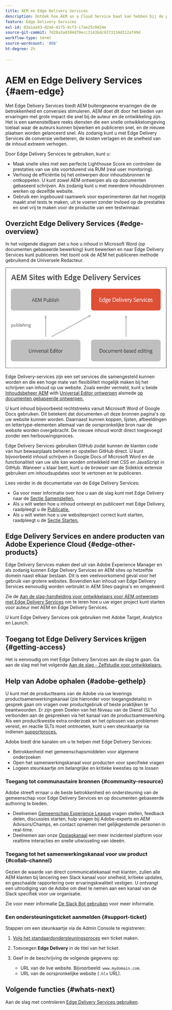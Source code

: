 ```yaml
---
title: AEM en Edge Delivery Services
description: Ontdek hoe AEM as a Cloud Service baat kan hebben bij de prestaties en perfecte Lighthouse-scores van Edge Delivery Services.
feature: Edge Delivery Services
exl-id: 03a1aa93-d2e6-4175-9cf3-c7ae25c0d24e
source-git-commit: 7d28a3a8304d79ecc3143bdc9373134d312af49d
workflow-type: tm+mt
source-wordcount: '868'
ht-degree: 2%

---
```



# AEM en Edge Delivery Services {#aem-edge}

Met Edge Delivery Services biedt AEM buitengewone ervaringen die de betrokkenheid en conversies stimuleren. AEM doet dit door het bieden van ervaringen met grote impact die snel bij de auteur en de ontwikkeling zijn. Het is een samenstellbare reeks diensten die een snelle ontwikkelomgeving toelaat waar de auteurs kunnen bijwerken en publiceren snel, en de nieuwe plaatsen worden gelanceerd snel. Als zodanig kunt u met Edge Delivery Services de conversie verbeteren, de kosten verlagen en de snelheid van de inhoud extreem verhogen.

Door Edge Delivery Services te gebruiken, kunt u:

* Maak snelle sites met een perfecte Lighthouse Score en controleer de prestaties van uw site voortdurend via RUM (real user monitoring).
* Verhoog de efficiëntie bij het ontwerpen door inhoudsbronnen te ontkoppelen. U kunt zowel AEM ontwerpen als op documenten gebaseerd schrijven. Als zodanig kunt u met meerdere inhoudsbronnen werken op dezelfde website.
* Gebruik een ingebouwd raamwerk voor experimenteren dat het mogelijk maakt snel tests te maken, uit te voeren zonder invloed op de prestaties en snel vrij te maken voor de productie van een testwinnaar.

## Overzicht Edge Delivery Services {#edge-overview}

In het volgende diagram ziet u hoe u inhoud in Microsoft Word (op documenten gebaseerde bewerking) kunt bewerken en naar Edge Delivery Services kunt publiceren. Het toont ook de AEM het publiceren methode gebruikend de Universele Redacteur.

![Edge Delivery Architecture](assets/AEM-with-EDS-publishing-simple2.png)

Edge Delivery-services zijn een set services die samengesteld kunnen worden en die een hoge mate van flexibiliteit mogelijk maken bij het schrijven van inhoud op uw website. Zoals eerder vermeld, kunt u beide [Inhoudsbeheer AEM](https://experienceleague.adobe.com/docs/experience-manager-cloud-service/content/sites/authoring/getting-started/concepts.html) with [Universal Editor ontwerpen](/help/implementing/universal-editor/introduction.md) alsmede [op documenten gebaseerde ontwerpen.](https://www.aem.live/docs/authoring)

U kunt inhoud bijvoorbeeld rechtstreeks vanuit Microsoft Word of Google Docs gebruiken. Dit betekent dat documenten uit deze bronnen pagina&#39;s op uw website kunnen worden. Daarnaast kunnen koppen, lijsten, afbeeldingen en lettertype-elementen allemaal van de oorspronkelijke bron naar de website worden overgebracht. De nieuwe inhoud wordt direct toegevoegd zonder een herbouwingsproces.

Edge Delivery Services gebruiken GitHub zodat kunnen de klanten code van hun bewaarplaats beheren en opstellen GitHub direct. U kunt bijvoorbeeld inhoud schrijven in Google Docs of Microsoft Word en de functionaliteit van uw site kan worden ontwikkeld met CSS en JavaScript in GitHub. Wanneer u klaar bent, kunt u de browser van de Sidekick extensie gebruiken om inhoudsupdates voor te vertonen en te publiceren.

Lees verder in de documentatie van de Edge Delivery Services:

* Ga voor meer informatie over hoe u aan de slag kunt met Edge Delivery naar de [Sectie Samenstellen.](https://www.aem.live/docs/#build)
* Als u wilt weten hoe u inhoud ontwerpt en publiceert met Edge Delivery, raadpleegt u de [Publicatie.](https://www.aem.live/docs/authoring)
* Als u wilt weten hoe u uw websiteproject correct kunt starten, raadpleegt u de [Sectie Starten.](https://www.aem.live/docs/#launch)

## Edge Delivery Services en andere producten van Adobe Experience Cloud {#edge-other-products}

Edge Delivery Services maken deel uit van Adobe Experience Manager en als zodanig kunnen Edge Delivery Services en AEM sites op hetzelfde domein naast elkaar bestaan. Dit is een veelvoorkomend geval voor het gebruik van grotere websites. Bovendien kan inhoud van Edge Delivery Services eenvoudig worden verbruikt in AEM Sites-pagina&#39;s en omgekeerd.

Zie de [Aan de slag-handleiding voor ontwikkelaars voor AEM ontwerpen met Edge Delivery Services](/help/edge/edge-dev-getting-started.md) om te leren hoe u uw eigen project kunt starten voor auteur met AEM en Edge Delivery Services.

U kunt Edge Delivery Services ook gebruiken met Adobe Target, Analytics en Launch.

## Toegang tot Edge Delivery Services krijgen {#getting-access}

Het is eenvoudig om met Edge Delivery Services aan de slag te gaan. Ga aan de slag met het volgende [Aan de slag - Zelfstudie voor ontwikkelaars.](https://www.aem.live/developer/tutorial)

## Help van Adobe ophalen {#adobe-gethelp}

U kunt met de productteams van de Adobe via uw leverings productsamenwerkingskanaal (zie hieronder voor toegangsdetails) in gesprek gaan om vragen over productgebruik of beste praktijken te beantwoorden. Er zijn geen Doelen van het Niveau van de Dienst (SLTs) verbonden aan de gesprekken via het kanaal van de productsamenwerking. Als een productkwestie extra onderzoek en het oplossen van problemen vereist, en reactie SLTs moet ontmoeten, kunt u een steunkaartje na indienen [supportproces.](https://experienceleague.adobe.com/?support-tab=home#support)

Adobe biedt drie kanalen om u te helpen met Edge Delivery Services:

* Betrokkenheid met gemeenschapsmiddelen voor algemene onderzoeken
* Open het samenwerkingskanaal voor producten voor specifieke vragen
* Logeen steunkaartje om belangrijke en kritieke kwesties op te lossen

### Toegang tot communautaire bronnen {#community-resource}

Adobe streeft ernaar u de beste betrokkenheid en ondersteuning van de gemeenschap voor Edge Delivery Services en op documenten gebaseerde authoring te bieden.

* Deelnemen [Gemeenschap Experience League](https://adobe.ly/3Q6kTKl) vragen stellen, feedback delen, discussies starten, hulp vragen bij Adobe-experts en AEM Advisors/Champs, en contact opnemen met gelijkgestemde personen in real-time.
* Deelnemen aan onze [Opslagkanaal](https://discord.gg/aem-live) een meer incidenteel platform voor realtime interacties en snelle uitwisseling van ideeën.

### Toegang tot het samenwerkingskanaal voor uw product {#collab-channel}

Gezien de waarde van direct communicatiekanaal met klanten, zullen alle AEM klanten bij lancering een Slack kanaal voor snelheid, kritieke updates, en geschaalde rapportering over ervaringskwaliteit vestigen. U ontvangt een uitnodiging van de Adobe om deel te nemen aan een kanaal van de Slack specifiek voor uw organisatie.

Zie voor meer informatie [De Slack Bot gebruiken](https://www.aem.live/docs/slack) voor meer informatie.

### Een ondersteuningsticket aanmelden {#support-ticket}

Stappen om een steunkaartje via de Admin Console te registreren:

1. [Volg het standaardondersteuningsproces](https://experienceleague.adobe.com/?support-tab=home#support) een ticket maken.
1. Toevoegen **Edge Delivery** in de titel van het ticket.
1. Geef in de beschrijving de volgende gegevens op:

   * URL van de live website. Bijvoorbeeld: `www.mydomain.com`.
   * URL van de oorspronkelijke website (`.hlx` URL).

## Volgende functies {#whats-next}

Aan de slag met controleren [Edge Delivery Services gebruiken](/help/edge/using.md).
